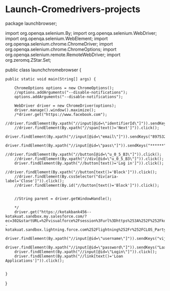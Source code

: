 # Launch-Cromedrivers-projects

package launchbrowser;

import org.openqa.selenium.By;
import org.openqa.selenium.WebDriver;
import org.openqa.selenium.WebElement;
import org.openqa.selenium.chrome.ChromeDriver;
import org.openqa.selenium.chrome.ChromeOptions;
import org.openqa.selenium.remote.RemoteWebDriver;
import org.zeromq.ZStar.Set;

public class launchchromebrowser {
	
	public static void main(String[] args) {
		
		ChromeOptions options = new ChromeOptions();
		//options.addArguments("--disable-notifications");
		options.addArguments("--disable-notifications");
		
		WebDriver driver = new ChromeDriver(options);
		driver.manage().window().maximize();
		/*driver.get("https://www.facebook.com");
		//driver.findElement(By.xpath("//input[@id=\"identifierId\"]")).sendKeys("hatekarakshay01@gamil.com");
		//driver.findElement(By.xpath("//span[text()='Next']")).click();
		driver.findElement(By.xpath("//input[@id=\"email\"]")).sendKeys("8975328532");
		driver.findElement(By.xpath("//input[@id=\"pass\"]")).sendKeys("******");
		//driver.findElement(By.xpath("//button[@id=\"u_0_5_B3\"]")).click();
		//driver.findElement(By.xpath("//div[@id=\"u_0_5_B3\"]")).click();
		driver.findElement(By.xpath("//button[text()='Log in']")).click();
		//driver.findElement(By.xpath("//button[text()='Block']")).click();
		//driver.findElement(By.cssSelector("div[aria-label='Close']")).click();
		//driver.findElement(By.id("//button[text()='Block']")).click();
		
		
		//String parent = driver.getWindowHandle();

		*/
		driver.get("https://kotakbank456--kotakuat.sandbox.my.salesforce.com/?ec=302&startURL=%2Fvisualforce%2Fsession%3Furl%3Dhttps%253A%252F%252Fkotakbank456--kotakuat.sandbox.lightning.force.com%252Flightning%252Fr%252FCLOS_Party__c%252Fa15C3000000FVjRIAW%252Fview");
		driver.findElement(By.xpath("//input[@id=\"username\"]")).sendKeys("vijayshankar.s@yethi.co.in");
		driver.findElement(By.xpath("//input[@id=\"password\"]")).sendKeys("Laxmi@0123");
		driver.findElement(By.xpath("//input[@id=\"Login\"]")).click();
		driver.findElement(By.xpath("//link[text()='Loan Applications']")).click();
		
		
	}
}
